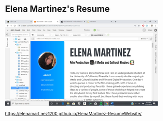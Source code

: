 

# Elena Martinez's Resume


![A preview of my website from AWS Cloud9](img/cloud9screenshot.jpg)

https://elenamartinez1200.github.io/ElenaMartinez-ResumeWebsite/
